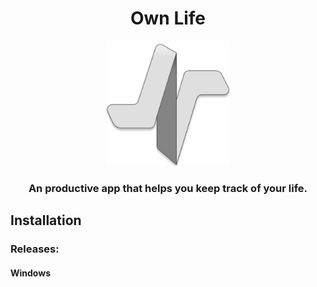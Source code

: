 
<h1 align="center">Own Life</h1>
<p align="center"><img src="icons/icon_vf.png" width="200" height="200"/></p>

<h3 align="center">An productive app that helps you keep track of your life.</h3>

<h2>Installation</h2>

<h3>Releases:</h3>

<h4>Windows</h4>
